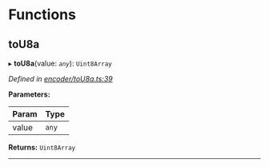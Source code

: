 

# Functions

<a id="tou8a"></a>

##  toU8a

▸ **toU8a**(value: *`any`*): `Uint8Array`

*Defined in [encoder/toU8a.ts:39](https://github.com/polkadot-js/common/blob/0ddac0a/packages/util-rlp/src/encoder/toU8a.ts#L39)*

**Parameters:**

| Param | Type |
| ------ | ------ |
| value | `any` |

**Returns:** `Uint8Array`

___


